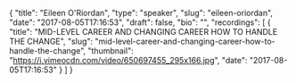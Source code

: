 {
  "title": "Eileen O'Riordan",
  "type": "speaker",
  "slug": "eileen-oriordan",
  "date": "2017-08-05T17:16:53",
  "draft": false,
  "bio": "",
  "recordings": [
    {
      "title": "MID-LEVEL CAREER AND CHANGING CAREER HOW TO HANDLE THE CHANGE",
      "slug": "mid-level-career-and-changing-career-how-to-handle-the-change",
      "thumbnail": "https://i.vimeocdn.com/video/650697455_295x166.jpg",
      "date": "2017-08-05T17:16:53"
    }
  ]
}